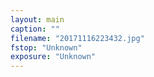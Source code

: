 ```yaml
---
layout: main
caption: ""
filename: "20171116223432.jpg"
fstop: "Unknown"
exposure: "Unknown"
---
```

